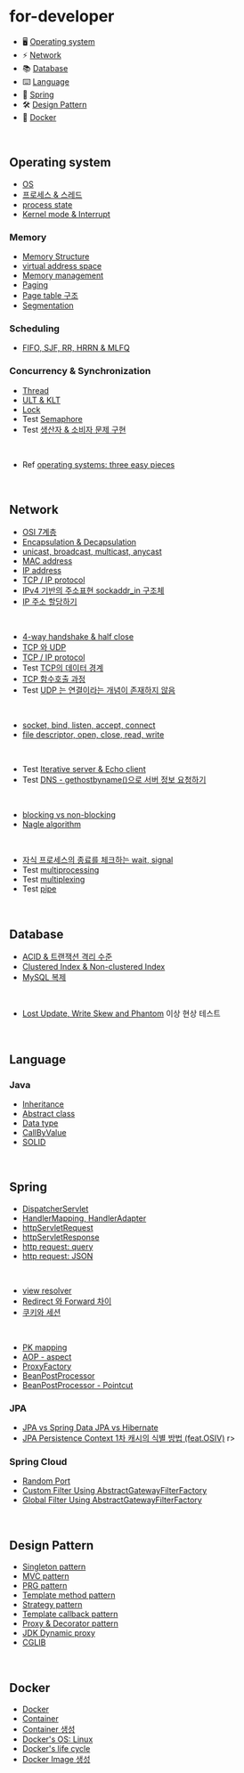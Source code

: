 # for-developer

- 🖥 [Operating system](#operating-system)
- ⚡️ [Network](#network)
- 📚 [Database](#database)
- ⌨️ [Language](#language)
- 🌱 [Spring](#spring)
- 🛠 [Design Pattern](#design-pattern)
- 🐳 [Docker](#docker)

<br>

## Operating system

- [OS](https://github.com/nayoung238/for-me/blob/main/operating-system/docs/operating_system.md)
- [프로세스 & 스레드](https://github.com/nayoung238/for-me/blob/main/operating-system/docs/process_and_thread.md)
- [process state](https://github.com/nayoung238/for-me/blob/main/operating-system/docs/process_state.md)
- [Kernel mode & Interrupt](https://github.com/nayoung238/for-me/blob/main/operating-system/docs/interrupt.md)

### Memory

- [Memory Structure](https://github.com/nayoung238/for-me/blob/main/operating-system/docs/memory_structure.md)
- [virtual address space](https://github.com/nayoung8142/for-developer/blob/master/Operating-system/virtual_address_space.md)
- [Memory management](https://github.com/nayoung238/for-me/blob/main/operating-system/docs/memory_management.md)
- [Paging](https://github.com/nayoung238/for-me/blob/main/operating-system/docs/paging.md)
- [Page table 구조](https://github.com/nayoung238/for-me/blob/main/operating-system/docs/page_table_structure.md)
- [Segmentation](https://github.com/nayoung238/for-me/blob/main/operating-system/docs/segmentation.md)

### Scheduling

- [FIFO, SJF, RR, HRRN & MLFQ](https://github.com/nayoung238/for-me/blob/main/operating-system/docs/scheduling.md)

### Concurrency & Synchronization

- [Thread](https://github.com/nayoung238/for-me/blob/main/operating-system/docs/thread.md)
- [ULT & KLT](https://github.com/nayoung238/for-me/blob/main/operating-system/docs/ult_and_klt.md)
- [Lock](https://github.com/nayoung238/for-me/blob/main/operating-system/docs/lock.md)
- Test [Semaphore](https://github.com/nayoung238/for-me/blob/main/operating-system/docs/semaphore.md)
- Test [생산자 & 소비자 문제 구현](https://github.com/nayoung238/for-me/blob/main/operating-system/docs/producer_consumer_problem.md)
<br>

- Ref [operating systems: three easy pieces](https://pages.cs.wisc.edu/~remzi/OSTEP/)

<br>

## Network

- [OSI 7계층](https://github.com/nayoung238/for-me/blob/main/network/docs/osi-7-layer.md)
- [Encapsulation & Decapsulation](https://github.com/nayoung238/for-me/blob/main/network/docs/encapsulation.md)
- [unicast, broadcast, multicast, anycast](https://github.com/nayoung238/for-me/blob/main/network/docs/unicast_BUM_traffic.md)
- [MAC address](https://github.com/nayoung238/for-me/blob/main/network/docs/MAC-address.md)
- [IP address](https://github.com/nayoung238/for-me/blob/main/network/docs/IP-address.md)
- [TCP / IP protocol](https://github.com/nayoung238/for-me/blob/main/network/docs/TCP-IP-protocol.md)
- [IPv4 기반의 주소표현 sockaddr_in 구조체](https://github.com/nayoung238/for-me/blob/main/network/docs/sockaddr.md)
- [IP 주소 할당하기](https://github.com/nayoung238/for-me/blob/main/network/docs/allocate-ip.md)
<br>

- [4-way handshake & half close](https://github.com/nayoung238/for-me/blob/main/network/docs/4-way-handshake.md)
- [TCP 와 UDP](https://github.com/nayoung238/for-me/blob/main/network/docs/TCP-VS-UDP.md)
- [TCP / IP protocol](https://github.com/nayoung238/for-me/blob/main/network/docs/TCP-IP-protocol.md)
- Test [TCP의 데이터 경계](https://github.com/nayoung238/for-me/blob/main/network/docs/boundary-of-tcp-transmission-data.md)
- [TCP 함수호출 과정](https://github.com/nayoung238/for-me/blob/main/network/docs/TCP-system-call.md)
- Test [UDP 는 연결이라는 개념이 존재하지 않음](https://github.com/nayoung238/for-me/blob/main/network/docs/UDP-system-call.md)
<br>

- [socket, bind, listen, accept, connect](https://github.com/nayoung238/for-me/blob/main/network/docs/socket.md)
- [file descriptor, open, close, read, write](https://github.com/nayoung238/for-me/blob/main/network/docs/file-descriptor.md)
<br>

- Test [Iterative server & Echo client](https://github.com/nayoung238/for-me/blob/main/network/docs/iterative-server-and-echo-client.md)
- Test [DNS - gethostbyname()으로 서버 정보 요청하기](https://github.com/nayoung238/for-me/blob/main/network/docs/dns.md)
<br>

- [blocking vs non-blocking](https://github.com/nayoung238/for-me/blob/main/network/docs/blocking-vs-non-blocking.md)
- [Nagle algorithm](https://github.com/nayoung238/for-me/blob/main/network/docs/nagle-algorithm.md)
<br>

- [자식 프로세스의 종료를 체크하는 wait, signal](https://github.com/nayoung238/for-me/blob/main/network/docs/zombie-check.md)
- Test [multiprocessing](https://github.com/nayoung238/for-me/blob/main/network/docs/multiprocess.md)
- Test [multiplexing](https://github.com/nayoung238/for-me/blob/main/network/docs/multiplexing.md)
- Test [pipe](https://github.com/nayoung238/for-me/blob/main/network/docs/pipe.md)

<br>

## Database

- [ACID & 트랜잭션 격리 수준](https://github.com/nayoung238/for-me/blob/main/database/docs/acid_transaction_isolation_level.md)
- [Clustered Index & Non-clustered Index](https://github.com/nayoung238/for-me/blob/main/database/docs/clustered_index_and_nonclustered_index.md)
- [MySQL 복제](https://github.com/nayoung238/for-me/blob/main/database/docs/replication.md)
<br>

- [Lost Update, Write Skew and Phantom](https://medium.com/@nayoung238/lost-update-write-skew-and-phantom-test-aa31887fdfb2) 이상 현상 테스트

<br>

## Language

### Java

- [Inheritance](https://github.com/nayoung238/for-me/blob/main/java/docs/Inheritance.md)
- [Abstract class](https://github.com/nayoung238/for-me/blob/main/java/docs/AbstractClass.md)
- [Data type](https://github.com/nayoung238/for-me/blob/main/java/docs/DataType.md)
- [CallByValue](https://github.com/nayoung238/for-me/blob/main/java/docs/CallByValue.md)
- [SOLID](https://github.com/nayoung238/for-me/blob/main/java/docs/SOLID.md)

<br>

## Spring

- [DispatcherServlet](https://github.com/nayoung238/for-me/blob/main/spring/docs/dispatcher_servlet.md)
- [HandlerMapping, HandlerAdapter](https://github.com/nayoung238/for-me/blob/main/spring/docs/handler_mapping_and_adapter.md)
- [httpServletRequest](https://github.com/nayoung238/for-me/blob/main/spring/docs/http_servlet_request.md)
- [httpServletResponse](https://github.com/nayoung238/for-me/blob/main/spring/docs/http_servlet_response.md)
- [http request: query](https://github.com/nayoung238/for-me/blob/main/spring/docs/http_request_query.md)
- [http request: JSON](https://github.com/nayoung238/for-me/blob/main/spring/docs/http_request_json.md)

<br>

- [view resolver](https://github.com/nayoung238/for-me/blob/main/spring/docs/view_resolver.md)
- [Redirect 와 Forward 차이](https://github.com/nayoung238/for-me/blob/main/spring/docs/redirect_forward.md)
- [쿠키와 세션](https://github.com/nayoung238/for-me/blob/main/spring/docs/cookie_and_session.md)

<br>

- [PK mapping](https://github.com/nayoung238/for-me/blob/main/spring/docs/pk_mapping.md)
- [AOP - aspect](https://github.com/nayoung238/for-me/blob/main/spring/docs/aop_aspect.md)
- [ProxyFactory](https://github.com/nayoung238/for-me/blob/main/spring/docs/proxy_factory.md)
- [BeanPostProcessor](https://github.com/nayoung238/for-me/blob/main/spring/docs/bean_post_processor.md)
- [BeanPostProcessor - Pointcut](https://github.com/nayoung238/for-me/blob/main/spring/docs/bean_post_processor_pointcut.md)

### JPA

- [JPA vs Spring Data JPA vs Hibernate](https://medium.com/@nayoung238/jpa-vs-spring-data-jpa-vs-hibernate-5657f21f2e18)
- [JPA Persistence Context 1차 캐시의 식별 방법 (feat.OSIV)](https://medium.com/@nayoung238/jpa-persistence-context%EC%97%90%EC%84%9C-entity-%EC%8B%9D%EB%B3%84-%EB%B0%A9%EB%B2%95-feat-osiv-d6b85bb53713)
r>

### Spring Cloud

- [Random Port](https://github.com/nayoung238/for-me/blob/main/spring/docs/random_port.md)
- [Custom Filter Using AbstractGatewayFilterFactory](https://github.com/nayoung238/for-me/blob/main/spring/docs/custom_filter.md)
- [Global Filter Using AbstractGatewayFilterFactory](https://github.com/nayoung238/for-me/blob/main/spring/docs/global_filter.md)

<br>

## Design Pattern

- [Singleton pattern](https://github.com/nayoung238/for-me/blob/main/design-pattern/docs/singleton_pattern.md)
- [MVC pattern](https://github.com/nayoung238/for-me/blob/main/design-pattern/docs/spring_mvc.md)
- [PRG pattern](https://github.com/nayoung238/for-me/blob/main/design-pattern/docs/post_redirect_get_pattern.md)
- [Template method pattern](https://github.com/nayoung238/for-me/blob/main/design-pattern/docs/template_method_pattern.md)
- [Strategy pattern](https://github.com/nayoung238/for-me/blob/main/design-pattern/docs/strategy_pattern.md)
- [Template callback pattern](https://github.com/nayoung238/for-me/blob/main/design-pattern/docs/template_callback_pattern.md)
- [Proxy & Decorator pattern](https://github.com/nayoung238/for-me/blob/main/design-pattern/docs/proxy_and_decorator_pattern.md)
- [JDK Dynamic proxy](https://github.com/nayoung238/for-me/blob/main/design-pattern/docs/JDK_dynamic_proxy.md)
- [CGLIB](https://github.com/nayoung238/for-me/blob/main/design-pattern/docs/CGLIB.md)

<br>

## Docker

- [Docker](https://github.com/nayoung238/for-me/blob/main/docker/docs/what_is_docker.md)
- [Container](https://github.com/nayoung238/for-me/blob/main/docker/docs/what_is_container.md)
- [Container 생성](https://github.com/nayoung238/for-me/blob/main/docker/docs/create_container.md)
- [Docker's OS: Linux](https://github.com/nayoung238/for-me/blob/main/docker/docs/docker_os_linux.md)
- [Docker's life cycle](https://github.com/nayoung238/for-me/blob/main/docker/docs/docker_life_cycle.md)
- [Docker Image 생성](https://github.com/nayoung238/for-me/blob/main/docker/docs/create_docker_image.md)
